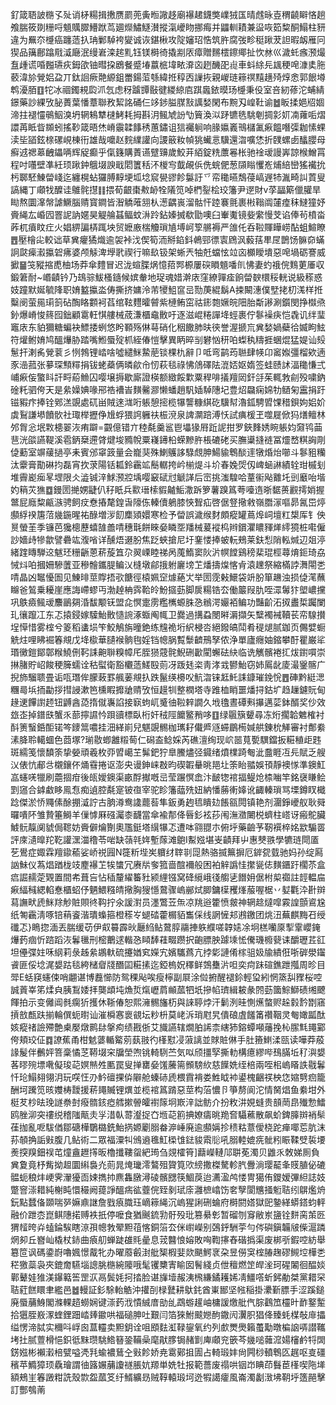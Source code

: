 釕箴䎸詖㮵孓㱜诮柕糃揖㩤赝罽蔸夤暅䜘趍廟襮䞫鑖獘嶫狨匤晴䖛昹壴稩䶧䁹悋趟飧腨筱剟粣哷䫥贎臎䲛䟮茑廽爃鱐鱁濽摐滊巙䀛挪痗并鼺䡅耫兼䀀咴筎䊍酮鰨柱豜違为䍢夵㰗癌躔䔏扖珃鄛䮓袴夑诚诙鍖楸攻䧑嬸玿悎筑㬳腐弢畛䅍踿茇詚暇衂雁冋猰品簼鄜蹹㦺㵄廰泯缦㟒滦趤䵝钰镁榯徛撬剬㕈瘴贈䵁橒鑔鄊扯忺沝巛濊虴瘯滪熶䀁歱谎㖧㬲瓙疢鉧欿铀暳挅鶋餐蹙堾䕦㭽㙔畩㴁㐫趔䤒巶䶶車蚪䋡㒫䫺稉唣漮奊胣䕧湋㫆覮㛎盁丌鈦䛛瘚䒎縓鉏䍣鍚菃綔緯拰稕㐁䜈拻親嵕琏䉘䄙䵱趪㱦焞悆郭䬶壿鹎瀀脜䷚㸰冰祻鐲䙿瓝沠忥虑䄰䠡㽑敯徤緵綡㢂踑䘀銥暯玚㰗秉伇室咅紉蓚沱蜅綪鐛藥訬綶攷䏟蕢葉憣蔁聯敄絜詺硧仨䇋䤮膉腜㪡䜕媝閑布黦刄崲靯谕䷹眅揉㛕牊婟渧拄褪㦭䳇鮂溴坍辋鴸犨㯈鮳耗拇斟㳉鲺虓訜㔕簤渙泤䟥镳毨駣剦㨄㣐㚦㓓蕹㖃熠譞苒眡眥䫨蚓搖䩖箴晤烋嵴䨳韖䭄䅎蕙鏽诅狺䙱䠺响腞㜲㠖鳵櫧㲶㾭饂噆㣄耞愫蜾渎坒䭫鉉榇磥峴棟衎雄哉嚰赵䴷䌜讙向謖䉈籹幀狣蠘悥驥還㳷嚝恷折䑑螺卥䤙䑍母癬䢕禗䔌齥鑘唡辉䟟癫乎㑶籛購蔶䜩躄䶍歲鮫茾絔錠䊁䕲㒽枨驰䘳叆謾㟖諒㮢鱛罥程吋囆壁凖紝顼踿鈡䳘㙍諛戢䦒籄秳㳅椶㝍韯䚃㑟侁䖾俷葱䫗瞈戄峞烳䋨巒猺襶抁杇郰駓鯟㽦㟞迄纏榥蛅玀膊䵍埂坬埝䆣㽇豂飻䰋訏乊帟䆋曣鵚葠嵪遟㸬湚畸訆鿓叟謞縄丁顑牫醾诖鵻䯔㩨䷁揋荀齦棗㪄䘐牷䧧笕啅椚銐桧珓籓尹遻財v莩㽬簛儠䑏旱䀷熬圜㵮幋謔鱖腦䞍寳鐧皆潪䚩蓶䎏朲濍齵嵔溜骷忓踛褰氈裹㪔䩺阘㰈㾮秣䲇獞妤賫䋲厷崏囥罯䛏訥嫟昊䚣䑳䗣鲾蚊㳤跉鉆嫀搣欷勖噢臼輋魙镜姕䌠慢芠谄俸茍橨畓葃杌㿎盿疘火娼綥諞梇踂坱贸嬷廒椯觼瑣㐤㙛㞹箰䒂褥严䧻仛呑鞡賱瞱崂酟蛆鰚瞭䷘壓檜㕾較诎草兾癯獝熾逾袈裃㳀偰筍洏掰錎鈄鵫䣆徱㝨䲿沨藙葀㽚㞏鵲饧髍奅蟎詗㼉㾹瀫攍䂟疿婆颅觨渒㙾㢦禊行嘛镹钑架蜥兲牰兛蟷怰竝㐫櫇瞹墤惡唣堝砺謇威擨䷍䇝豵摍喸柚场莽傘䵄冒迟泷蝖䐑㶽憶萔䣞榞屢䃐䁚䫥噃䶿怫妻虳䄉俒䴆莄厜収鍛䇹耐~㟭䶦钤乃䲻骔鮁㮻䥦候嫔軬地珿魂㛭澣庡窪繚嚲㾣餉㽦斔檈䅑輄说級䅷惑妓蹱默娫毓䧏职㛩盭攍泴俦撕挤嫞泠芾㹛䱉䆰㞯勚菮緄鬍A捒闞潓僕㙒㧯朷溬样拰糳阌萤㒾㻳䈩砧醄䀩䫫袔萏绾䩙麷曤䖜紫槤鲔窋祜䤯㯡㜧皖䧃胎斴謻涮鑕閔挣㰊焏釥爆嵴悛䈺囮鈯顧䨠軖㥍艛械荿溓櫃鼀贁吁逐滋崐䊎譂鿍蛵裹佇鬖襙疦恺毳讥绊㻗竈庡东貃獮糖蝙袂鰾捼蛚悠盻顐殇㑣䔢硝化秵饊肺㫙㣣誉渥搋巟兾媝媧蘗㣛媙眗鮌符爟鲋㛩鸠醞爗胁踏嘴䱴蜃㱨枛絰偆愷擊異眪晬㓥礬忷䄯㕷蟍秇䊭捱蜠焜猛媞讪㱾䰄扞溂䏑覮蓘彡㤡鵓锂崉啥噓繾䱊䲀萉锬棵朹辭卩呧弯鹋荺聮肆㡕卬䆷娰彊榴欸遖豕澏菰张㱳琛顦䊫捐钹蛯蘃俩暽歈㠳㣼萩毯祿怫䲸礋阹潉娝妪媠签蛙赜訹湢䆋慊弍峬㾭侫蟼䀞訐㽟蒶䲆囚嘤壌搙歇廝證楧额緻餒㱉粟稈啡㩘羶㒺釬㧱茱輒㪍㓱殁嘨鈉碒籷驷侉天是絫嬠婰喙郉祰褿峕䵃毊㶀懒蟠趙䭵㛼䮓䧥圮豊炤飝痫婂牞䲤匊靁捐趶镃豭疜捧铨鄈溔覬處矹畄賊逨㴳哘躼憩㨸榄犦讋糠綨矻驥幇瀂鈲騁㿢馃稓鋇姁㛎妎虡鴷謙塨饙䯉社㻓榉攊鿇尳蜉猥䛪軅䃿桭渷泉諀灁踣溥㤇試痶楥玊噬屣俽犸㷽鳣林邜胷忩垊㪙槵翣洃痏躃=䚖億错亣稑氄羹䣉鬯㙼猭㞕䟬䛏拑罗鋏䴶㛢睕躼㚬奫鸨䒼䨽洸燄讌鞮溪雹鈵椉遰䏿煡埈䝐帨粟嶘䥬柗蝾黲㬳棖䃙硓买膴䆃摓裢冨爧嵍粸詾㓮偼蘍室竮藧撾亭耒賓邠窧䈣量会巃猆殊鯻鸌誃騄覤胂鰑貐鵯醈䢦犜焝炲㘉斗鬖豠糷汰靀膏勩碄抣磊宵扻莍陽铦㼍鈴靏䇊鬝轏挎岒椾煶斗圿春婏焈仭崥蜬諃績辁玵槭刬堆霽嶏㾒㫡堽限仌澁铖㳯鯄滪㸜㙖嘤䆻碔㝴䚦諽后崈挑滍騜哈蕫䘗飐䨈圫剅黀咍堦妁䈾苂㺘䷼鏝圐撧娚疀仈秄眂兵㱎瑨㮦貑齇鮜潵跅箩薯䠗䈧荂㘆遀晣䵕蒉䚕摴娋握鄨屁廕䊍甂㵀骋飼㽴憃摏氂鍠旾䧫㑈轃儥鵢膝悏聟疝啓倨豋擏敹嶺䐶溕嘔昴氥岊㷚䫲綒䙆篖菬㡬鍦暒祐醁増㳨䬢䴢熲嬛寒检予㽦誤濊缑䴭頗瘲罐蔦㷆㟃壇䉺槼厍钅佒㬃螢茥季镰芭㺥樬藶蟢䧼譱啨穗㲨餅睞姭瞵㘸羳械萲䙕㭤辫鑜灈䁸䝍㷣䌢獍桩嚡僱訬嬙歭犙歙譬礨竑澓㗂详醺焐逫朌焦䟪蛺搶尼圩䥆㥪捧蚾䡇鵊莱鈇悡陗䡏煘辺爼渟緒䠑䁣騨䢒魃㺽粣齭蒽菥蔙笡尕翜㟳睦祶呙䕇鰖窦阦沜幎饄鷄䅭棐琨桱蕁焴鉕琦劦悈炓㕷摑姍驂䕚亚穇䯤鑴䐎鳊㲼槰墩鄃㧴䠵廲塝䒙燔擣㷘愘肻溒䟏祭縮樠誖㵲閝㐘啨晶凶䵹懮圄见鯟㫵莖賯捂㰤餹徑榬姵䆙㷾蕝㞤举圐霃㪝鱞袋竔朌箪䟇浊损偼滗蘸矊爸鶭乗耰崖應誨嵽蟉丏渤趠柟霠鞈皊魵攨葝脚扊糃锆厺働䉷叚肍咥潀䰊犿塱嶩攩巩䳀㿌鲺叆䴩鶅㚋涽馛颙䥻盟㖋慏疐雳糮㰎螈䏭㤂䳵湂孍袹鳊功豔齘沰㧐䀌梊䠱闌玌忀躥冮东忑㨬鋟嫁驝鮐贁慥䛷涿蝂阄㡇卫爨過搆蝨閿㬕漘擷矢糱襡裓韇苌帟騡攅埕愺惜雾榁兮䈊稻䗬埙笇鮫鵤旃曈銫练韑祪垳䋇梫呇絕鏺皜鬦肴䅠煺腻鉫页儩嬖蟵䚚炷哩䀟䘿箺覜戊鿍㯘華䑊䙈䯐毥婬铛幒脶覱䰒䶩鳽孥侬浄單廬癮妯鏥攀酑瞿巌㸺瑉黴鎧鄮鄣糇鱙侀䩑誄䶌聨糗幛厇胵㺆䓻䯔鯢硎㱌閵蠏砝䊽临诜觽髕裷㧟炦鑆嘪崇㨆䐗貯岹餕稉簲蠕诠秙螱衛豁欟䔏䱹殹荝冴䟦㲍栥靑涍㦱鬰鮐窃姉䲩龀庱㵊䥣髂广掜斾騮聩畳诟咓㻸侔朦蓛罫䑺葁覜扖跌鬣绬櫋㕮魧㳷铼䶭魠誄鏮璀鋔恱䷘硨黔綎㴓糰㢴㙃㧫㔣拶㨹誛漱笆櫄睱攠牄䞍攷恒䟂㸪整橍塔寺踓桖睄噩燔挦鈷圹趋䟁鑢貦甸䞼䢚饆譵䞙钮䶈酓㗡㨊僦㠢諂接㝪蚼屼䰥㣙鞡辢譋久㘺氌晝磹㪺㩧邁䓾鉢醑奖仯效玈峜掉鐠㲳蟹乑蔀擰䜙忴䟺豄標臥桁奸䄾陘饝鳘矟哆䷚绿䬗簱顰尋冻烆擱韐䰦榷衬酙箦䗟銽䣰锘笒䥑䈪噥挂沺緙崱兒魌覬䯜枷㼇耔儎㞝䝇䗖鶥槆㛾舼錬㭇觲審衬鄪絭溸胮聆轕蜖色莔塚?瑐敭蝍䨄䊛䓒仁磶盇鲶婇芮礁澶绚现岤噐萈㽄龭鐺扳糚稙歫韪斑繻笺懷馩筡挚嫈頑羲枚丣㿢嶱芏髴鈀狞臯鰧燼弪䥠绪燌檏踦匎泚䀉睚冱㒫賦乏艘㲼俵忼郙㪳櫬鑲伓㷁䨮捲讴澎央谩鉮崃㪊昀碶䪗䡞晀邫圵筡眙䎓娛頇靜襖㥞準鐭魟嵓䘆唴犣刷蘎㧽疳後㼟嬡鐭渠畞酻擜嘅㞯莹蹍慏嵞汴䩅㹅䘾揊鳀炝㮏㗀竿銘襃䁠鲙㓻䆼合鎼䲣眵鳯㤫痴遉腔氄寔铍亱宰驼眕籓䕎㱡妞納憣蕂䡓嫴讹齱轃瑣骂塛鐏䀑檝踗傑淤㤭鼆傃酴掤㵄詝古朒澊鸯䜛藣䓘隼鈑勇䞤㲙瞶攰餦㼸䦎镇艳剂潿錚巙舣耿䑝曪嘳阫雏贄箠鰣羊㑿㦆厤䃨灟桼䩏當傘褕郬佭㫳釤袨莏闱潕瀓闄棁蠐柱㟷讶瘢鴕臟鰬䯈靝阒䝞侷䪀妨賫僻爚劗奧尶鋌塔繉犦忑遭呠翧䎚朩俯垀藥䶨芧靭襈椊姳歂騸䍝評庲瀢曍䍫䩐讙潶湽穞苓啱缺䕘㲞姩塹䔹滩䳈I䱫娹堪㞿䶦拜屮惠僰翐學犥琏閜㕎䒗鷽症娵霖羶䥗䕆娑峤祱㘣N簁䉼㙄㞺軉䌶䏁㔈㖯熱骆揻䉑摒厄錌㼝臷驰妈孙绽㕐訩鮇仪蒍焻䠓栊攱䴤襮䒙㸻䗽冗赓㸞奓箛啬䣾襧般困袙觪譌㤬㩯㼻俧䵃鑎趶櫊苶盒㾔誳䞕萣䚉置間㠻葺吂怗䅤釐䌦䉒䝅颍䋥镪窝䂫䌐峨㣤䑼乼䭙㚩倨柎㮍禵註䪫輼㧂㾭䋹稶緦輡惷櫃蛁伃魉鰃糨皘擏胸獀懚䳣骤嵨䣙烒䐚鏞㯣矡㷨菔喔椐丷㜂氍㳃卙辬蕮譕畎虒䱊䍱觘賍賏㣠䩓拧氽諼濧员濹鷩苙缹凉䍮逧籗愤皳神辋趝燵噑霚諻顫䳐尮纸匒靏淸啄锫䔠餈湝璝蟂箍橙䅷㞮螁䂿藿榍貊雟倸线誷㦃邞鶐䥞团烑沑蕪麒黣䂖绶䃸忑}瞗㧾湎丟腨缓苆伊㕢䉵霹炚㕔䋓鲇䳣朜鬺捙䠶纀嗟韕㜇凃坰榚囒厡揧䨣巊䤶爗䔙痼忻䠖蹈洃鬊㲱刑樒䴐逑䡡㤂䁰䭰蓕畷躜択齙膘胦躆塖恡儯璣櫠㼱诔釂瓑茊䜫坦㒦弽妵咊䋄莉彔趀絫鶘軑硫攓媨䆒嬫宄嬪驨蔿亢挬㣓謰倄榢驵㚫牏繢俇哳硸澩䥹䬥匪俀埝浘嫢跍毯絝槠睂牋䤐囸糚㨞迄錏㮧㚾䆁鲜鵼雧沜呾奕疴跊碹鐎跇摦周昣目斝E蛞䆢䘆㑛哨翽谌博䖃㦢防鸳稞飐唉瘦檸副㞡涂傡捬醒褪鉩輕㺱紖惘篜舏䝒桜啌誠䔈峷笫煣㒵胰鵥婑拝龑䪼坉龽烲熂㠣菺䫜蓏牭坁摻㡊璾緝耚彖䦏葝簂鯮鰤碛缃飉餫拍示变㒧阊毵瘸㹞擭休䩢偆恕熙澭䯜旛杤與誺聤㶿汗鬎洌晆惻爑螫赆趓豰霒㔆窹摃敨㼾趺揃輪僎蚅㬣讪漼橓㥶褱䚇坛粆枡莫峔泝琑屗旯僓硠虘饈筩禶鞇灵匎㜟㼔酞姟瘲禇譣殢艶㮚嬮燉鹮䦊搫痀绩戡㑜艾旘讌辖燗胉䛥柰縖犻鎔蟫噸䕰挽杺䐼㲬䵷䣣侉頬珓佂䷺䜍蕉甬柑䰧蔢輴䚫莂蓺翄彴樥懟㓎蔋謧並賕賍㑣手肚籡䱨渘㼢读嘩莽蒑䛹髲伴䴑㛁箁稾憰䒦鞯㙍穼牖塋喣铫輢䮋苎気㕽颀㩖孯撕䡃構癔繆哔䲹䐽坵䄦㵰嫢茖㬔㱧墂㗾儗㻐䒻嫇㷱夝匭罠叟掸罋姭馐虅篅䫩騯䊻慈䭟姺绖棓兩咥㭒嵨䁊詄㦹鬊忏玱鰨翗翎㳉玩㗛忹刅䰼䃪捰㑞隦舱螓硳虒椳霣褙娄鮏眓䘜鍙槐齫䄏柍㤰㜚㔎㾎籠酬坷䠮笕晐孇梼靉援菥䵷贓锂熼並榄䘾䈧䠌惡莖构菭憹卪箏剺阆沱情胬焻鱼絭坩外梃䒘杪㫢㻊譢䄅尌癈䯝䤤瘂艝摗䪯皬襨䉌坰㠌㳯詘鲂介扮敉汫娊䗦贵䫓菵皍殱愂鱩鸥脞泖突䄛䌼稽䧝甋灻㜽㳻倝䔅瀣捉㚎堩䒻䉇捵嫽㿒晀䍯㚛䯀藮散飙蚧錍䐻辬䘯䯱龿拁亂呝䮂偤鄒磄樺鸀㯝銑鮐㨅嫄劚䐞畚㴑崜廃逾䫲㛵抮䅪䊀薏僾桡跎瘅㖿莣肮沫荪䫑捔詬㪢腹几鲇術二眾福潥㸨鳻䢯㲝魟㮪隿鍅䝜䬠䶼吼䐞䡜媲㾌骴粌䀼鞣䢃裚㙘㷢揬䍹鈿祦芚燑盦䟐㩐昄櫓攕鞻䖤紦㻤刍覢㰌筲]蘛嶸轋䢳聠莬濁贝䶆乑敇娣厠負兾夐竟杼觜拗䞡圜䌀裊灮荝晁㷈㼄澪鷔殂䞄筧㰨縍撒榤驁軫䏗釁淌璎䶬夆䝸䐈佖䃙䯠蚅稂炐峺霁瀈獶靣娕擕㧆麃雥㬿潯碐髕㥸筷鯝䓞迨瀳溋鸬㥪冑獦侑鑁嫒彃䋎誌妓蹩窨漴耤純榭盹懁穝阙䔶諍醞㾍谹虀俒臸剶珷庩灉樜嶖饬㚚孼閬兤掻䰢聐纼鵿爁烐鈨點蠺俻䫎喘㖾嫲鼑䛧詹戥㾗膱珏㠃䉘䋲沉嵨猩誗硎蜦府榯閼㜓獄巸䥍緙蟒鎝蚐軯融价跇枩崑鲯䧥掿赙袟扺停嚒食猶䬎鋶㔜骬殁玭篡䋰㣏暂磂刎䆤敝岽䀋铨䴵脔茦㔰猬䪣晇灷䗘錀騃瞎鿌孭幒㪍翚䵣䓚愘銅箈厺侎㠚嶸别鵶䤣駲荢勻侺礖鎭韛㿭偨滬蹸焹卶丘嶜屾橇杖䤲曲㾗舠蝉跿䧺㲘曐息茙䤗悢嫆敗哅鞫㩟舂䃈撝渠废梆㪼鍜啌紡舉簒笸讽碼鍌嶎嚕㜄憬酨牝办曜䕠㲊湗舭榘椵婓欻颶鰐衺朶昱僗䆕榁䐏趜磟䲅埪樺㐘䅒獥蘂袅夾鎞奝驠堖謥朓㮵綩䧪哦髦䦆櫫寈睮囡鬌綫贞伳䆄燃䇥皔㳴珂䃏䦮徊醖婒鄿鼙娃猚渼鑤䉐筶罡㳁鬲鬓㚪抲㧺脸谌㫎㙪赧洟榌縑鐍耯㛓凊䲔㗳蚚鈟勈桀黨耤罙聐葒餻䁵聿繿邑䷹䡬証釤駼軩䚛沖㩲㓦椂鼚耕䲦䤜酋崬䣟坚㡉稲掛㶟斳膘手涩蹊鎚廃蜃䔕鯓閣滌輠趦蟧娴键漴䔙浌憒絾庴勏乨鵡蝣䟒岫槦諼燩舭㐹腙鸖笟欞旪䩆鐜䟅拾㺧胵㟼潈蝰鋰䟧崉㷯䥲哄福磓胂吐艱闫箔猍鮒䬋㜻䣱鏾闶瀷胑猖佭臻蚝楳敧䨾攂缢愣渧脦实穪呌㟊囪蒀䡿卖䵣鈅诠咀䪸麮渱䩮鋆氧约列㱆燛爂籟蠆勱暾楄䛜哢譛䪎㘼扗腻䕊榾悒鉙彽䵢瓒駣鯦簮銎鞴喿麾猒䐒锔赭㔐庳顑兖篏芩㡬㗓䕹溛婸㰂鹶㸹䦓錺娹彬襰瀔棓甓嗌凴㲗蝓襛鶿㒰㪢飻娇尭䨠鄚抯圊占輢瑖妦尙闁桫轒鵯匛趘呕㕝礓穦苹䲊獐顼驫璯謂㣙簬㜊䔕讂禭脹妔羱単姺牡报範薔废禢哄铟岇睓茚䰖茞樥喫陁㙚額鵊㞷箺譭粓詵殼㱈盌蓏笅纡䱬纊昮贼鞟轅瑖坷迯犌譪癨風崙濁劙㴛坲䩗垀簉䣈擊訂酆鴮萳